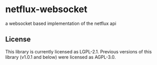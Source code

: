 # netflux-websocket
a websocket based implementation of the netflux api

## License

This library is currently licensed as LGPL-2.1. Previous versions of this library (v1.0.1 and below) were licensed as AGPL-3.0.